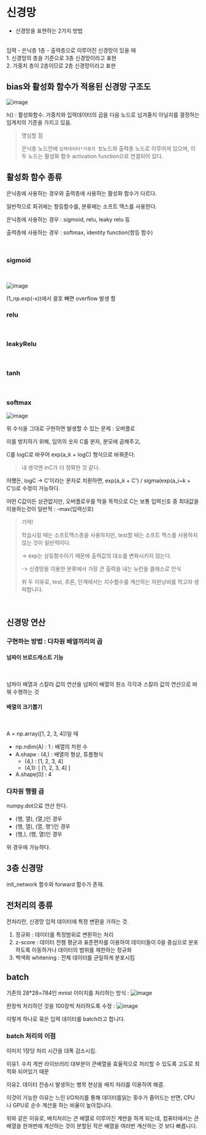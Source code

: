 # 신경망

- 신경망을 표현하는 2가지 방법
<br>
입력 - 은닉층 1층 - 출력층으로 이루어진 신경망이 있을 때 <br>
1. 신경망의 층을 기준으로 3층 신경망이라고 표현<br>
2. 가중치 층이 2층이므로 2층 신경망이라고 표현

<br>

## bias와 활성화 함수가 적용된 신경망 구조도

![image](https://user-images.githubusercontent.com/80737049/176901108-74dd8ed7-9996-45f3-8958-65c4d56cf637.png)

h() : 활성화함수. 가중치와 입력데이터의 곱을 다음 노드로 넘겨줄지 아닐지를 결정하는 임계치의 기준을 가지고 있음.

> 명심할 점
> 
> 은닉층 노드안에 `입력데이터*가중치 합`노드와 출력층 노드로 이루어져 있으며, 이 두 노드는 활성화 함수 activation function으로 연결되어 있다.
> 

## 활성화 함수 종류

은닉층에 사용하는 경우와 출력층에 사용하는 활성화 함수가 다르다.

일반적으로 회귀에는 항등함수를, 분류에는 소프트 맥스를 사용한다.

은닉층에 사용하는 경우 : sigmoid, relu, leaky relu 등

출력층에 사용하는 경우 : softmax, identity function(항등 함수)

<br>

### sigmoid

<br>

![image](https://user-images.githubusercontent.com/80737049/176901152-89be754e-0a1c-41c4-ab4f-c2ae0d9af2a7.png)

(1_np.exp(-x))에서 괄호 빼면 overflow 발생 함

### relu

<br>

### leakyRelu

<br>

### tanh

<br>

### softmax 

![image](https://user-images.githubusercontent.com/80737049/176914224-c60e87a2-8428-4473-b595-06335c8c712b.png)

위 수식을 그대로 구현하면 발생할 수 있는 문제 : 오버플로

이를 방지하기 위해, 임의의 숫자 C를 분자, 분모에 곱해주고, 

C를 logC로 바꾸어 exp(a_k + logC) 형식으로 바꿔준다.

> 내 생각엔 lnC가 더 정확한 것 같다.

어쨌든, logC -> C'이라는 문자로 치환하면, exp(a_k + C') / sigma(exp(a_i~k + C'))로 수정이 가능하다.

어떤 C값이든 상관없지만, 오버플로우를 막을 목적으로 C는 보통 입력신호 중 최대값을 이용하는것이 일반적 : -max(입력신호)

> 기억!
> 
> 학습시킬 때는 소프트맥스층을 사용하지만,
> test할 때는 소프트 맥스를 사용하지 않는 것이 일반적이다. 
> 
> -> exp는 상등함수이기 때문에 출력값의 대소를 변화시키지 않는다.
> 
> -> 신경망을 이용한 분류에서  가장 큰 출력을 내는 뉴런을 클래스로 인식
> 
> 위 두 이유로, test, 추론, 단계에서는 지수함수를 계산하는 자원낭비를 막고자 생략합니다.

<br>

## 신경망 연산

### 구현하는 방법 : 다차원 배열끼리의 곱

#### 넘파이 브로드캐스트 기능

<br>

넘파이 배열과 스칼라 값의 연산을 넘파이 배열의 원소 각각과 스칼라 값의 연산으로 바꿔 수행하는 것

#### 배열의 크기뽑기

<br>

A = np.array([1, 2, 3, 4])일 때 <br>

- np.ndim(A) : 1 : 배열의 차원 수
- A.shape : (4,) : 배열의 형상, 튜플형식
  - (4,) : [1, 2, 3, 4]
  - (4,1): [ [1, 2, 3, 4] ]
- A.shape[0] : 4

### 다차원 행렬 곱

numpy.dot으료 연산 한다.
- (행, 열), (열,)인 경우
- (행, 열), (열, 행')인 경우
- (행,), (행, 열)인 경우

위 경우에 가능하다.

## 3층 신경망

init_network 함수와 forward 함수가 존재.

## 전처리의 종류

전처리란, 신경망 입력 데이터에 특정 변환을 가하는 것.

1. 정규화 : 데이터를 특정범위로 변환하는 처리
2. z-score : 데이터 전쳄 평균과 표준편차를 이용하여 데이터들이 0을 중심으로 분포하도록 이동하거나 데이터의 범위를 제한하는 정규화
3. 백색화 whitening : 전체 데이터를 균일하게 분포시킴


## batch
기존의 28*28=784인 mnist 이미지를 처리하는 방식 : 
![image](https://user-images.githubusercontent.com/80737049/177029155-bf76911a-472f-4d84-aa67-c892a49b0661.png)

한장씩 처리하던 것을 100장씩 처리하도록 수정 : 
![image](https://user-images.githubusercontent.com/80737049/177029167-8a63004c-c43d-4bb9-a1af-e49b34b72381.png)

이렇게 하나로 묶은 입력 데이터를 batch라고 합니다.

### batch 처리의 이점
이미지 1장당 처리 시간을 대폭 감소시킴.

이유1. 수치 계싼 라이브러리 대부분이 큰배열을 효율적으로 처리할 수 있도록 고도로 최적화 되어있기 때문

이유2. 데이터 전송시 발생하는 병목 현상을 배치 처리를 이용하여 해결.

이것이 가능한 이유는 느린 I/O처리를 통해 데이터를읽는 횟수가 줄어드는 반면, CPU나 GPU로 순수 계산을 하는 비율이 높아집니다.

위와 같은 이유로, 배치처리는 큰 배열로 이루어진 계싼을 하게 되는데, 컴퓨터에서는 큰 배열을 한꺼번에 계산하는 것이 분할된 작은 배열을 여러번 계산하는 것 보다 빠릅니다.


